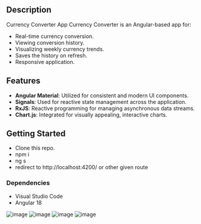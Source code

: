 ## Description

Currency Converter App 
Currency Converter is an Angular-based app for:


* Real-time currency conversion.
* Viewing conversion history.
* Visualizing weekly currency trends.
* Saves the history on refresh.
* Responsive application.

## Features
* **Angular Material**: Utilized for consistent and modern UI components.
* **Signals**: Used for reactive state management across the application.
* **RxJS**: Reactive programming for managing asynchronous data streams.
* **Chart.js**: Integrated for visually appealing, interactive charts.

## Getting Started
* Clone this repo.
* npm i
* ng s
* redirect to  http://localhost:4200/ or other given route

### Dependencies
* Visual Studio Code
*  Angular 18

![image](https://github.com/user-attachments/assets/3058a06c-239c-4ec4-9fba-2c21c71cbda0)
![image](https://github.com/user-attachments/assets/e2e8f2d8-d751-41d1-9101-a3fc8cbd4605)
![image](https://github.com/user-attachments/assets/24c0769d-743e-4805-ba77-4543ef4ffcf8)
![image](https://github.com/user-attachments/assets/b521d031-93e3-4039-aaea-5a2598374dbe)
